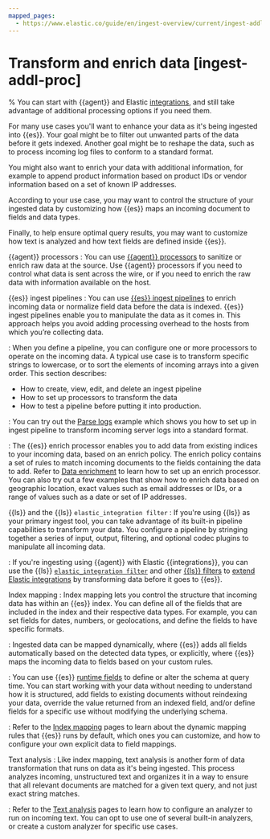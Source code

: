 ```yaml
---
mapped_pages:
  - https://www.elastic.co/guide/en/ingest-overview/current/ingest-addl-proc.html
---
```


# Transform and enrich data [ingest-addl-proc]

% You can start with {{agent}} and Elastic [integrations](https://docs.elastic.co/en/integrations), and still take advantage of additional processing options if you need them.

For many use cases you'll want to enhance your data as it's being ingested into {{es}}. Your goal might be to filter out unwanted parts of the data before it gets indexed. Another goal might be to reshape the data, such as to process incoming log files to conform to a standard format.

You might also want to enrich your data with additional information, for example to append product information based on product IDs or vendor information based on a set of known IP addresses.

According to your use case, you may want to control the structure of your ingested data by customizing how {{es}} maps an incoming document to fields and data types.

Finally, to help ensure optimal query results, you may want to customize how text is analyzed and how text fields are defined inside {{es}}.

{{agent}} processors
:   You can use [{{agent}} processors](https://www.elastic.co/guide/en/fleet/current/elastic-agent-processor-configuration.html) to sanitize or enrich raw data at the source. Use {{agent}} processors if you need to control what data is sent across the wire, or if you need to enrich the raw data with information available on the host.

{{es}} ingest pipelines
:   You can use [{{es}} ingest pipelines](transform-enrich/ingest-pipelines.md) to enrich incoming data or normalize field data before the data is indexed. {{es}} ingest pipelines enable you to manipulate the data as it comes in. This approach helps you avoid adding processing overhead to the hosts from which you’re collecting data.

:   When you define a pipeline, you can configure one or more processors to operate on the incoming data. A typical use case is to transform specific strings to lowercase, or to sort the elements of incoming arrays into a given order. This section describes:
* How to create, view, edit, and delete an ingest pipeline
* How to set up processors to transform the data
* How to test a pipeline before putting it into production. 

:   You can try out the [Parse logs](transform-enrich/example-parse-logs.md) example which shows you how to set up in ingest pipeline to transform incoming server logs into a standard format.

:   The {{es}} enrich processor enables you to add data from existing indices to your incoming data, based on an enrich policy. The enrich policy contains a set of rules to match incoming documents to the fields containing the data to add. Refer to [Data enrichment](transform-enrich/data-enrichment.md) to learn how to set up an enrich processor. You can also try out a few examples that show how to enrich data based on geographic location, exact values such as email addresses or IDs, or a range of values such as a date or set of IP addresses.

{{ls}} and the {{ls}} `elastic_integration filter`
:   If you're using {{ls}} as your primary ingest tool, you can take advantage of its built-in pipeline capabilities to transform your data. You configure a pipeline by stringing together a series of input, output, filtering, and optional codec plugins to manipulate all incoming data.

:   If you're ingesting using {{agent}} with Elastic {{integrations}}, you can use the {{ls}} [`elastic_integration filter`](https://www.elastic.co/guide/en/logstash/current/) and other [{{ls}} filters](https://www.elastic.co/guide/en/logstash/current/filter-plugins.html) to [extend Elastic integrations](https://www.elastic.co/guide/en/logstash/current/ea-integrations.html) by transforming data before it goes to {{es}}.

Index mapping
:   Index mapping lets you control the structure that incoming data has within an {{es}} index. You can define all of the fields that are included in the index and their respective data types. For example, you can set fields for dates, numbers, or geolocations, and define the fields to have specific formats. 

:   Ingested data can be mapped dynamically, where {{es}} adds all fields automatically based on the detected data types, or explicitly, where {{es}} maps the incoming data to fields based on your custom rules.

:   You can use {{es}} [runtime fields](../data-store/mapping/runtime-fields.md) to define or alter the schema at query time. You can start working with your data without needing to understand how it is structured, add fields to existing documents without reindexing your data, override the value returned from an indexed field, and/or define fields for a specific use without modifying the underlying schema.

:   Refer to the [Index mapping](../data-store/mapping.md) pages to learn about the dynamic mapping rules that {{es}} runs by default, which ones you can customize, and how to configure your own explicit data to field mappings.

Text analysis
:   Like index mapping, text analysis is another form of data transformation that runs on data as it's being ingested. This process analyzes incoming, unstructured text and organizes it in a way to ensure that all relevant documents are matched for a given text query, and not just exact string matches.

:   Refer to the [Text analysis](../data-store/text-analysis.md) pages to learn how to configure an analyzer to run on incoming text. You can opt to use one of several built-in analyzers, or create a custom analyzer for specific use cases. 
